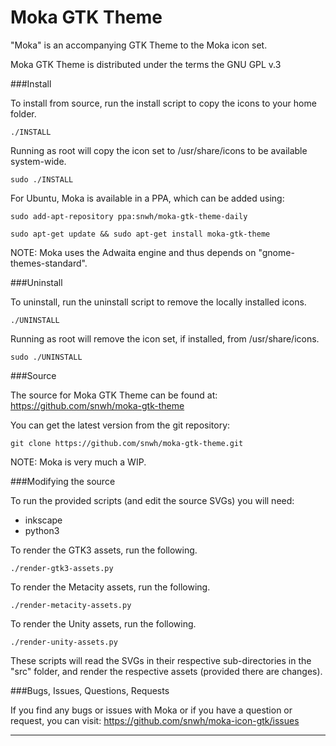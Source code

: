 Moka GTK Theme
===============

"Moka" is an accompanying GTK Theme to the Moka icon set.

Moka GTK Theme is distributed under the terms the GNU GPL v.3


###Install

To install from source, run the install script to copy the icons to your home folder. 

    ./INSTALL

Running as root will copy the icon set to  /usr/share/icons to be available system-wide.
    
    sudo ./INSTALL

For Ubuntu, Moka is available in a PPA, which can be added using:

    sudo add-apt-repository ppa:snwh/moka-gtk-theme-daily 

    sudo apt-get update && sudo apt-get install moka-gtk-theme

NOTE: Moka uses the Adwaita engine and thus depends on "gnome-themes-standard".

###Uninstall

To uninstall, run the uninstall script to remove the locally installed icons. 

    ./UNINSTALL

Running as root will remove the icon set, if installed, from /usr/share/icons.
    
    sudo ./UNINSTALL

###Source

The source for Moka GTK Theme can be found at: https://github.com/snwh/moka-gtk-theme

You can get the latest version from the git repository:

    git clone https://github.com/snwh/moka-gtk-theme.git

NOTE: Moka is very much a WIP.

###Modifying the source

To run the provided scripts (and edit the source SVGs) you will need:

 * inkscape
 * python3

To render the GTK3 assets, run the following.

    ./render-gtk3-assets.py

To render the Metacity assets, run the following.

    ./render-metacity-assets.py

To render the Unity assets, run the following.

    ./render-unity-assets.py

These scripts will read the SVGs in their respective sub-directories in the "src" folder, and render the respective assets (provided there are changes).

###Bugs, Issues, Questions, Requests

If you find any bugs or issues with Moka or if you have a question or request, you can visit: https://github.com/snwh/moka-icon-gtk/issues

-----------
